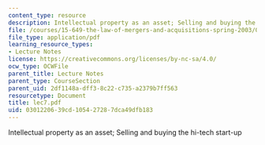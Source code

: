 ```yaml
---
content_type: resource
description: Intellectual property as an asset; Selling and buying the hi-tech start-up
file: /courses/15-649-the-law-of-mergers-and-acquisitions-spring-2003/0301220639cd105427287dca49dfb183_lec7.pdf
file_type: application/pdf
learning_resource_types:
- Lecture Notes
license: https://creativecommons.org/licenses/by-nc-sa/4.0/
ocw_type: OCWFile
parent_title: Lecture Notes
parent_type: CourseSection
parent_uid: 2df1148a-dff3-8c22-c735-a2379b7ff563
resourcetype: Document
title: lec7.pdf
uid: 03012206-39cd-1054-2728-7dca49dfb183
---
```

Intellectual property as an asset; Selling and buying the hi-tech start-up